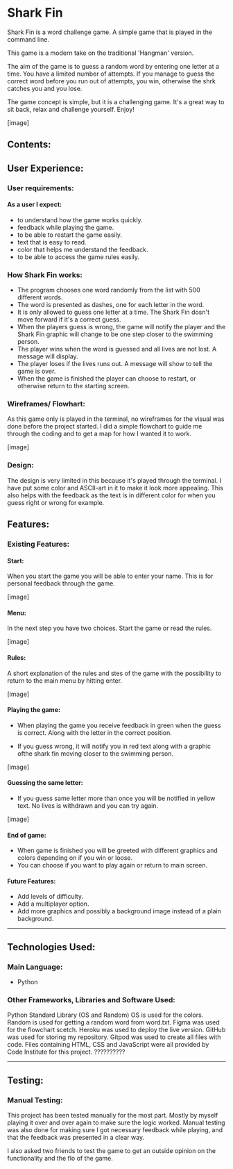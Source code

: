 # Shark Fin

Shark Fin is a word challenge game. A simple game that is played in the command line. 

This game is a modern take on the traditional 'Hangman' version. 

The aim of the game is to guess a random word by entering one letter at a time. You have a limited number of attempts. If you manage to guess the correct word before you run out of attempts, you win, otherwise the shrk catches you and you lose.

The game concept is simple, but it is a challenging game. It's a great way to sit back, relax and challenge yourself. Enjoy!

[image]


## Contents:


## User Experience:
### User requirements:

#### As a user I expect:

- to understand how the game works quickly.
- feedback while playing the game.
- to be able to restart the game easily.
- text that is easy to read.
- color that helps me understand the feedback.
- to be able to access the game rules easily.

### How Shark Fin works:
- The program chooses one word randomly from the list with 500 different words.
- The word is presented as dashes, one for each letter in the word.
- It is only allowed to guess one letter at a time. The Shark Fin dosn't move forward if it's a correct guess.
- When the players guess is wrong, the game will notify the player and the Shark Fin graphic will change to be one step closer to the swimming person. 
- The player wins when the word is guessed and all lives are not lost. A message will display.
- The player loses if the lives runs out. A message will show to tell the game is over.
- When the game is finished the player can choose to restart, or otherwise return to the starting screen.

### Wireframes/ Flowhart:
As this game only is played in the terminal, no wireframes for the visual was done before the project started. I did a simple flowchart to guide me through the coding and to get a map for how I wanted it to work.

[image]

### Design:
The design is very limited in this because it's played through the terminal. I have put some color and ASCII-art in it to make it look more appealing. This also helps with the feedback as the text is in different color for when you guess right or wrong for example.


## Features:
### Existing Features:

#### Start: 
When you start the game you will be able to enter your name. This is for personal feedback through the game.

 [image]

 #### Menu: 
 In the next step you have two choices. Start the game or read the rules.

 [image]

 #### Rules:
 A short explanation of the rules and stes of the game with the possibility to return to the main menu by hitting enter.

 [image]

 #### Playing the game:
 - When playing the game you receive feedback in green when the guess is correct. Along with the letter in the correct position.

- If you guess wrong, it will notify you in red text along with a graphic ofthe shark fin moving closer to the swimming person.

[image]

#### Guessing the same letter:

- If you guess same letter more than once you will be notified in yellow text. No lives is withdrawn and you can try again.

[image]

#### End of game:

- When game is finished you will be greeted with different graphics and colors depending on if you win or loose.
- You can choose if you want to play again or return to main screen.

#### Future Features:
- Add levels of difficulty.
- Add a multiplayer option.
- Add more graphics and possibly a background image instead of a plain background.

-----

## Technologies Used:
### Main Language:
- Python

### Other Frameworks, Libraries and Software Used:
Python Standard Library (OS and Random)
OS is used for the colors.
Random is used for getting a random word from word.txt.
Figma was used for the flowchart scetch.
Heroku was used to deploy the live version.
GitHub was used for storing my repository.
Gitpod was used to create all files with code.
Files containing HTML, CSS and JavaScript were all provided by Code Institute for this project.
??????????

-----

## Testing:
### Manual Testing:
This project has been tested manually for the most part. Mostly by myself playing it over and over again to make sure the logic worked. Manual testing was also done for making sure I got necessary feedback while playing, and that the feedback was presented in a clear way.

I also asked two friends to test the game to get an outside opinion on the functionality and the flo of the game.





 
